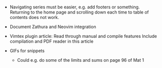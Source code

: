 - Navigating series must be easier, e.g. add footers or something.
  Returning to the home page and scrolling down each time to table of contents does not work.

- Document Zathura and Neovim integration

- Vimtex plugin article:
  Read through manual and compile features
  Include compilation and PDF reader in this article

- GIFs for snippets
  - Could e.g. do some of the limits and sums on page 96 of Mat 1
